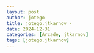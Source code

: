 ```yaml
---
layout: post
author: jotego
title: jotego.jtkarnov - 
date: 2024-12-31
categories: [Arcade, jtkarnov]
tags: [jotego.jtkarnov]
---
```


